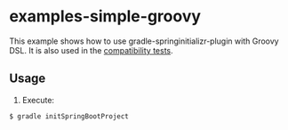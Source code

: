 # examples-simple-groovy

This example shows how to use gradle-springinitializr-plugin with Groovy DSL. It is also used in the [compatibility tests](../../.github/workflows/compatibility-tests.yaml).

## Usage

1. Execute:

```
$ gradle initSpringBootProject
```
